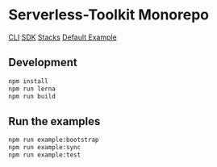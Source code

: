 # Serverless-Toolkit Monorepo

[CLI](packages/cli)
[SDK](packages/sdk)
[Stacks](packages/stacks)
[Default Example](packages/default-example)

## Development

```sh
npm install
npm run lerna
npm run build
```

## Run the examples

```sh
npm run example:bootstrap
npm run example:sync
npm run example:test
```

